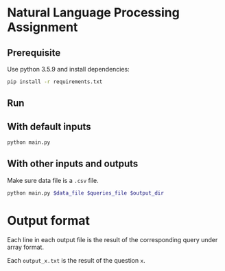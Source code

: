 # Natural Language Processing Assignment

## Prerequisite

Use python 3.5.9 and install dependencies:

```bash
pip install -r requirements.txt
```

## Run

## With default inputs

```bash
python main.py
```

## With other inputs and outputs

Make sure data file is a ```.csv``` file.

```bash
python main.py $data_file $queries_file $output_dir
```

# Output format

Each line in each output file is the result of the corresponding query under array format.

Each ```output_x.txt``` is the result of the question ```x```.